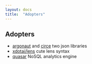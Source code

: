```yaml
---
layout: docs
title:  "Adopters"
---
```


## Adopters

-   [argonaut](http://argonaut.io/) and [circe](http://circe.io/) two json libraries
-   [xdotai/lens](https://github.com/xdotai/lens) cute lens syntax
-   [quasar](https://github.com/quasar-analytics/quasar) NoSQL analytics engine
